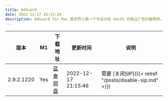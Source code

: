 ```yaml
---
title: AdGuard
date: 2022-12-17 16:13:24
description: AdGuard for Mac 是世界上第一个专设计给 macOS 的独立广告拦截程⁠序。其提供了比任何浏览器扩展还多的功能：拦截各种浏览器和应用内的广⁠ 告，保护您的隐⁠私。
---
```


|    版本    | M1  | 下载地址                                         | 更新时间            | 说明                                                   |
| :--------: | --- | ------------------------------------------------ | ------------------- | ------------------------------------------------------ |
| 2.9.2.1220 | Yes | [蓝奏网盘](https://465.lanzout.com/i9Ylg0iwgvib) | 2022-12-17 21:15:46 | 需要 [关闭SIP]({{< relref "/posts/disable-sip.md" >}}) |
